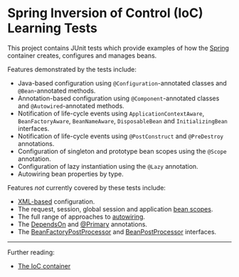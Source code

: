 # Spring Inversion of Control (IoC) Learning Tests

This project contains JUnit tests which provide examples of how the [Spring](https://spring.io/) container creates, configures and manages beans.

Features demonstrated by the tests include:

* Java-based configuration using `@Configuration`-annotated classes and `@Bean`-annotated methods.
* Annotation-based configuration using `@Component`-annotated classes and `@Autowired`-annotated methods.
* Notification of life-cycle events using `ApplicationContextAware`, `BeanFactoryAware`, `BeanNameAware`, `DisposableBean` and `InitializingBean` interfaces.
* Notification of life-cycle events using `@PostConstruct` and `@PreDestroy` annotations.
* Configuration of singleton and prototype bean scopes using the `@Scope` annotation.
* Configuration of lazy instantiation using the `@Lazy` annotation.
* Autowiring bean properties by type.

Features _not_ currently covered by these tests include:

* [XML-based](http://docs.spring.io/spring/docs/current/spring-framework-reference/html/beans.html#beans-factory-metadata) configuration.
* The request, session, global session and application [bean scopes](http://docs.spring.io/spring/docs/current/spring-framework-reference/html/beans.html#beans-factory-scopes).
* The full range of approaches to [autowiring](http://docs.spring.io/spring/docs/current/spring-framework-reference/html/beans.html#beans-factory-autowire).
* The [DependsOn](http://docs.spring.io/spring/docs/current/javadoc-api/org/springframework/context/annotation/DependsOn.html) and [@Primary](http://docs.spring.io/spring/docs/current/javadoc-api/org/springframework/context/annotation/Primary.html) annotations.
* The [BeanFactoryPostProcessor](https://docs.spring.io/spring/docs/current/javadoc-api/org/springframework/beans/factory/config/BeanFactoryPostProcessor.html) and [BeanPostProcessor](https://docs.spring.io/spring/docs/current/javadoc-api/org/springframework/beans/factory/config/BeanPostProcessor.html) interfaces.

---

Further reading:

* [The IoC container](http://docs.spring.io/spring/docs/current/spring-framework-reference/html/beans.html)
